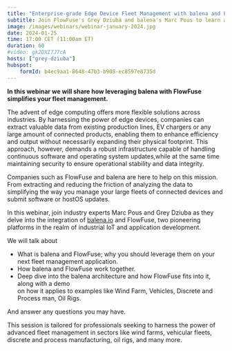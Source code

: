 ```yaml
---
title: "Enterprise-grade Edge Device Fleet Management with balena and FlowFuse"
subtitle: Join FlowFuse's Grey Dziuba and balena's Marc Pous to learn about Fleet Management.
image: /images/webinars/webinar-january-2024.jpg
date: 2024-01-25
time: 17:00 CET (11:00am ET) 
duration: 60
#video: gk2DXI7J7cA
hosts: ["grey-dziuba"]
hubspot:
    formId: b4ec9aa1-8648-47b3-b908-ec8597e8735d
---
```


**In this webinar we will share how leveraging balena with FlowFuse simplifies your fleet management.**

<!--more-->

The advent of edge computing offers more flexible solutions across industries. By harnessing the power of edge devices, companies can extract valuable data from existing production lines, EV chargers or any large amount of connected products, enabling them to enhance efficiency and output without necessarily expanding their physical footprint. This approach, however, demands a robust infrastructure capable of handling continuous software and operating system updates,while at the same time maintaining security to ensure operational stability and data integrity.

Companies such as FlowFuse and balena are here to help on this mission. From extracting and reducing the friction of analyzing the data to simplifying the way you manage your large fleets of connected devices and submit software or hostOS updates.

In this webinar, join industry experts Marc Pous and Grey Dziuba as they delve into the integration of [balena.io](https://www.balena.io/) and FlowFuse, two pioneering platforms in the realm of industrial IoT and application development. 

We will talk about 
- What is balena and FlowFuse; why you should leverage them on your next fleet management application.
- How balena and FlowFuse work together.   
- Deep dive into the balena architecture and how FlowFuse fits into it, along with a demo  
on how it applies to examples like Wind Farm, Vehicles, Discrete and Process man, Oil Rigs.

And answer any questions you may have. 

This session is tailored for professionals seeking to harness the power of advanced fleet management in sectors like wind farms, vehicular fleets, discrete and process manufacturing, oil rigs, and many more.





